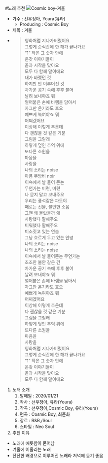 #노래 추천
![Cosmic boy-겨울](https://lh3.googleusercontent.com/proxy/_aAQtVkgtm0dtsOYWUftGFJfRkxvpNIn1B-g6fZwPkgYvDVbcfA4Cn2DEFohTSFm47lUJlhj5b9bJ76A8JaPBwCCEB7fgztpxF7GvhYSGWE9ObXduklkO8p1uDS3CiRXEAxkjzgSEYsDnETTbk5cJSzKN7F9QAOAXwWTQbsQPF4xn4kv6Nd0CZzSCyqOlf4A2-40k_VopTirF47ADsErUj_HDyZIhyKEJzo41h8UJms8O1Bwd2c_TM62lGw1UW0gtrpJzwIA06z81bglMY0WpZWnXmJ5bfEHxQ7weEZ6xw)
* 가수 : 선우정아, Youra(유라)
     * Producing : Cosmic Boy
* 제목 : 겨울
* > 영화처럼 지나가버렸어요 <br>
그렇게 순식간에 한 해가 끝나가요<br>
“1” 작은 그 숫자 안에<br>
온갖 이야기들이<br>
끝과 시작을 맞아요<br>
모두 다 함께 말이에요<br>
내가 바랬던 것<br>
하지만 안 이루어진 것<br>
차가운 공기 속에 후후 불어<br>
날려 보내야죠 뭐<br>
얼어붙은 손에 바램을 담아서<br>
자그만 온기라도 호오<br>
예쁘게 녹여야죠 뭐<br>
어쩌겠어요<br>
이상해 이렇게 추운데<br>
다 괜찮을 것 같은 기분<br>
그림을 그릴래<br>
하얗게 덮인 추억 위에<br>
또다른 소원을<br>
마음을<br>
사랑을<br>
나의 소리는 noise<br>
아픔 무방비 noir<br>
이속에서 날 물어 뜯는<br>
무언가는 미련, 미련<br>
나 묻지 말고 보내주오<br>
우리는 풍석같은 파도야<br>
때로는 선물, 불안한 소음<br>
그땐 왜 몰랐을까 왜<br>
사랑했다 말해주오<br>
미워했다 말해주오<br>
미소짓고 있는 연습<br>
그냥 흐르게 두고 있는 안녕<br>
나의 소리는 noise<br>
나의 소리는 noise<br>
이속에서 날 물어뜯는 무언가는<br>
초조한 불안 같은 건<br>
차가운 공기 속에 후후 불어<br>
날려 보내야죠 뭐<br>
얼어붙은 손에 바램을 담아서<br>
자그만 온기라도 호오<br>
예쁘게 녹여야죠 뭐<br>
어쩌겠어요<br>
이상해 이렇게 추운데<br>
다 괜찮을 것 같은 기분<br>
그림을 그릴래<br>
하얗게 덮인 추억 위에<br>
또다른 소원을<br>
마음을<br>
사랑을<br>
영화처럼 지나가버렸어요<br>
그렇게 순식간에 한 해가 끝나가요<br>
“1” 작은 그 숫자 안에<br>
온갖 이야기들이<br>
끝과 시작을 맞아요<br>
  모두 다 함께 말이에요
  > 


1. 노래 소개
    1. 발매일 : 2020/01/21
    1. 작사 : 선우정아, 유라(Youra)
    1. 작곡 : 선우정아,Cosmic Boy, 유라(Youra)
    1. 편곡 : Cosmic Boy, 최준화
    1. 장르 : R&B,/Soul
    1. 스타일 : Neo Soul
2. 추천 이유
* 노래에 애틋함이 묻어남
* 겨울에 어울리는 노래
* 잔잔한 배경으로 이루어진 노래라 저녁에 듣기 좋음